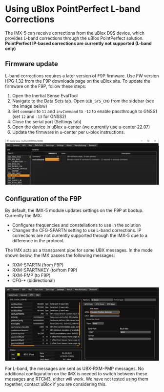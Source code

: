 # Using uBlox PointPerfect L-band Corrections

The IMX-5 can receive corrections from the uBlox D9S device, which provides L-band corrections through the uBlox PointPerfect solution. **PointPerfect IP-based corrections are currently not supported (L-band only)**

## Firmware update

L-band corrections requires a later version of F9P firmware. Use FW version HPG 1.32 from the F9P downloads page on the uBlox site. To update the firmware on the F9P, follow these steps:

1. Open the Inertial Sense EvalTool
1. Navigate to the Data Sets tab. Open `DID_SYS_CMD` from the sidebar (see the image below)
1. Set `command` to `11` and `invCommand` to `-12` to enable passthrough to GNSS1 (set `12` and `-13` for GNSS2)
1. Close the serial port (Settings tab)
1. Open the device in uBlox u-center (we currently use u-center 22.07)
1. Update the firmware in u-center per u-blox instructions.

![](images/evalPass.png)

## Configuration of the F9P

By default, the IMX-5 module updates settings on the F9P at bootup. Currently the IMX:

- Configures frequencies and constellations to use in the solution
- Changes the CFG-SPARTN setting to use L-band corrections. IP corrections are not currently supported through the IMX-5 due to a difference in the protocol.

The IMX acts as a transparent pipe for some UBX messages. In the mode shown below, the IMX passes the following messages:

- RXM-SPARTN (from F9P)
- RXM-SPARTNKEY (to/from F9P)
- RXM-PMP (to F9P)
- CFG-* (bidirectional)

![](images/roverSettings.png)

For L-band, the messages are sent as UBX-RXM-PMP messages. No additional configuration on the IMX is needed to switch between these messages and RTCM3, either will work. We have not tested using them together, contact uBlox if you are considering this.
